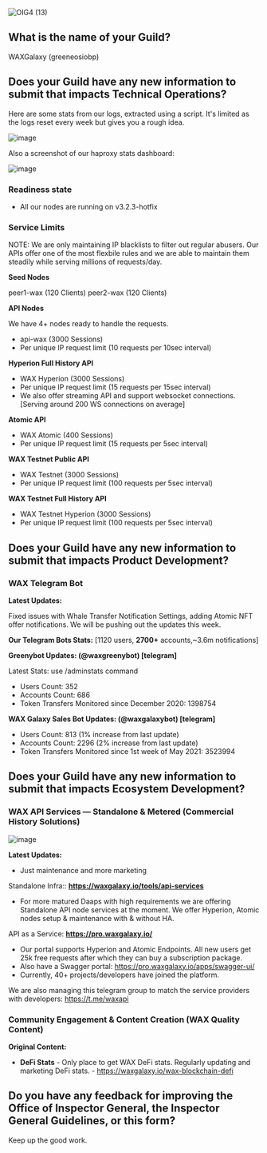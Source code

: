 ![OIG4 (13)](https://github.com/wax-office-of-inspector-general/waxguilds/assets/15923938/6159b221-7b89-410f-8e8f-a9297429ed1c)

## What is the name of your Guild?
WAXGalaxy (greeneosiobp)

## Does your Guild have any new information to submit that impacts Technical Operations?

Here are some stats from our logs, extracted using a script. It's limited as the logs reset every week but gives you a rough idea.

![image](https://github.com/wax-office-of-inspector-general/waxguilds/assets/15923938/18e29987-c57a-475c-be1a-389ff581f52b)

Also a screenshot of our haproxy stats dashboard:
  
![image](https://github.com/wax-office-of-inspector-general/waxguilds/assets/15923938/ac19a375-5144-4eab-88eb-6d2d81df7311)

### Readiness state

- All our nodes are running on v3.2.3-hotfix

### Service Limits

NOTE: We are only maintaining IP blacklists to filter out regular abusers. Our APIs offer one of the most flexbile rules and we are able to maintain them steadily while serving millions of requests/day.

**Seed Nodes**

peer1-wax (120 Clients)
peer2-wax (120 Clients)

**API Nodes** 

We have 4+ nodes ready to handle the requests.

- api-wax (3000 Sessions)
- Per unique IP request limit (10 requests per 10sec interval)

**Hyperion Full History API**

- WAX Hyperion (3000 Sessions)
- Per unique IP request limit (15 requests per 15sec interval)
- We also offer streaming API and support websocket connections. [Serving around 200 WS connections on average]

**Atomic API**

- WAX Atomic (400 Sessions)
- Per unique IP request limit (15 requests per 5sec interval)

**WAX Testnet Public API**

- WAX Testnet (3000 Sessions)
- Per unique IP request limit (100 requests per 5sec interval)

**WAX Testnet Full History API**

- WAX Testnet Hyperion (3000 Sessions)
- Per unique IP request limit (100 requests per 5sec interval)


## Does your Guild have any new information to submit that impacts Product Development?

### WAX Telegram Bot

**Latest Updates:**

Fixed issues with Whale Transfer Notification Settings, adding Atomic NFT offer notifications. We will be pushing out the updates this week.

**Our Telegram Bots Stats:** [1120 users, **2700+** accounts,~3.6m notifications]

**Greenybot Updates: (@waxgreenybot) [telegram]**

Latest Stats: use /adminstats command
- Users Count: 352    
- Accounts Count: 686  
- Token Transfers Monitored since December 2020: 1398754

**WAX Galaxy Sales Bot Updates: (@waxgalaxybot) [telegram]**

- Users Count: 813 (1% increase from last update) 
- Accounts Count: 2296 (2% increase from last update) 
- Token Transfers Monitored since 1st week of May 2021: 3523994

## Does your Guild have any new information to submit that impacts Ecosystem Development?

### WAX API Services — Standalone & Metered (Commercial History Solutions)
![image](https://github.com/wax-office-of-inspector-general/waxguilds/assets/15923938/5c390a6c-f87d-4631-b608-205492be8d29)

**Latest Updates:**

- Just maintenance and more marketing

Standalone Infra:: **https://waxgalaxy.io/tools/api-services**

- For more matured Daaps with high requirements we are offering Standalone API node services at the moment. We offer Hyperion, Atomic nodes setup & maintenance with & without HA.

API as a Service: **https://pro.waxgalaxy.io/**

- Our portal supports Hyperion and Atomic Endpoints. All new users get 25k free requests after which they can buy a subscription package.
- Also have a Swagger portal: https://pro.waxgalaxy.io/apps/swagger-ui/
- Currently, 40+ projects/developers have joined the platform.

We are also managing this telegram group to match the service providers with developers: https://t.me/waxapi

### Community Engagement & Content Creation (WAX Quality Content)

**Original Content:**

- **DeFi Stats** - Only place to get WAX DeFi stats. Regularly updating and marketing DeFi stats. - https://waxgalaxy.io/wax-blockchain-defi


## Do you have any feedback for improving the Office of Inspector General, the Inspector General Guidelines, or this form?

Keep up the good work.
